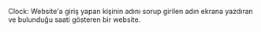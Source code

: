 Clock: Website'a giriş yapan kişinin adını sorup girilen adın ekrana yazdıran ve bulunduğu saati gösteren bir website.
